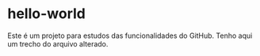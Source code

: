 # hello-world
Este é um projeto para estudos das funcionalidades do GitHub.
Tenho aqui um trecho do arquivo alterado.
